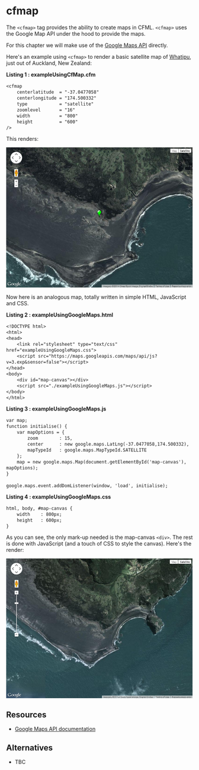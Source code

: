 cfmap
===

The `<cfmap>` tag provides the ability to create maps in CFML. `<cfmap>` uses the Google Map API under the hood to provide the maps.

For this chapter we will make use of the [Google Maps API](https://developers.google.com/maps/) directly.

Here's an example using `<cfmap>` to render a basic satellite map of [Whatipu](http://en.wikipedia.org/wiki/Whatipu), just out of Auckland, New Zealand:

**Listing 1 : exampleUsingCfMap.cfm**
    
    <cfmap
        centerlatitude	= "-37.0477058"
        centerlongitude	= "174.500332"
        type			= "satellite"
        zoomlevel		= "16"
        width			= "800"
        height			= "600"
    />

This renders:

![&lt;cfmap&gt;](images/exampleUsingCfmap.png "&lt;cfmap&gt;")


Now here is an analogous map, totally written in simple HTML, JavaScript and CSS. 

**Listing 2 : exampleUsingGoogleMaps.html**
    
    <!DOCTYPE html>
    <html>
    <head>
        <link rel="stylesheet" type="text/css" href="exampleUsingGoogleMaps.css">
        <script src="https://maps.googleapis.com/maps/api/js?v=3.exp&sensor=false"></script>
    </head>
    <body>
        <div id="map-canvas"></div>
        <script src="./exampleUsingGoogleMaps.js"></script>
    </body>
    </html>

**Listing 3 : exampleUsingGoogleMaps.js**
    
    var map;
    function initialise() {
        var mapOptions = {
            zoom        : 15,
            center      : new google.maps.LatLng(-37.0477058,174.500332),
            mapTypeId   : google.maps.MapTypeId.SATELLITE
        };
        map = new google.maps.Map(document.getElementById('map-canvas'), mapOptions);
    }

    google.maps.event.addDomListener(window, 'load', initialise);	
	
**Listing 4 : exampleUsingGoogleMaps.css**

    html, body, #map-canvas {
        width    : 800px;
        height   : 600px;
    }


As you can see, the only mark-up needed is the map-canvas `<div>`. The rest is done with JavaScript (and a touch of CSS to style the canvas). Here's the render:

![Google Maps API](images/exampleUsingGoogleMaps.png "Google Maps API")


Resources
---
* [Google Maps API documentation](https://developers.google.com/maps/documentation/javascript/reference)


Alternatives
---

* TBC